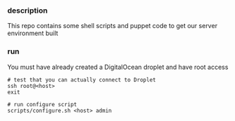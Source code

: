 ### description
This repo contains some shell scripts and puppet code to get our server environment built

### run
You must have already created a DigitalOcean droplet and have root access

```
# test that you can actually connect to Droplet
ssh root@<host>
exit

# run configure script
scripts/configure.sh <host> admin
```
